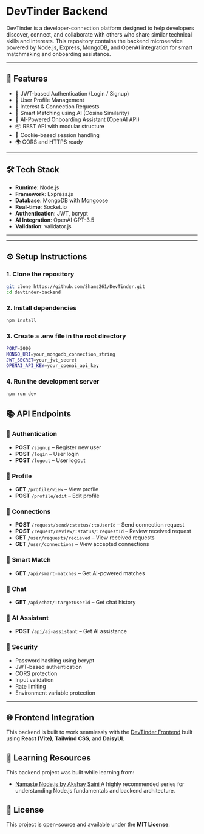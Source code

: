 # DevTinder Backend

DevTinder is a developer-connection platform designed to help developers discover, connect, and collaborate with others who share similar technical skills and interests. This repository contains the backend microservice powered by Node.js, Express, MongoDB, and OpenAI integration for smart matchmaking and onboarding assistance.

---

## 🚀 Features

- 🔐 JWT-based Authentication (Login / Signup)
- 👤 User Profile Management
- 🤝 Interest & Connection Requests
- 🧠 Smart Matching using AI (Cosine Similarity)
- 💬 AI-Powered Onboarding Assistant (OpenAI API)
- 📦 REST API with modular structure
- 🍪 Cookie-based session handling
- 🌍 CORS and HTTPS ready

---

## 🛠️ Tech Stack

- **Runtime**: Node.js
- **Framework**: Express.js
- **Database**: MongoDB with Mongoose
- **Real-time**: Socket.io
- **Authentication**: JWT, bcrypt
- **AI Integration**: OpenAI GPT-3.5
- **Validation**: validator.js

---

---

## ⚙️ Setup Instructions

### 1. Clone the repository

```bash
git clone https://github.com/Shams261/DevTinder.git
cd devtinder-backend
```

### 2. Install dependencies
```bash
npm install
```

### 3. Create a .env file in the root directory

```bash
PORT=3000
MONGO_URI=your_mongodb_connection_string
JWT_SECRET=your_jwt_secret
OPENAI_API_KEY=your_openai_api_key
```

### 4. Run the development server

```bash
npm run dev
```
## 📚 API Endpoints

### 🔐 Authentication

- **POST** `/signup` – Register new user  
- **POST** `/login` – User login  
- **POST** `/logout` – User logout  

### 👤 Profile

- **GET** `/profile/view` – View profile  
- **POST** `/profile/edit` – Edit profile  

### 🤝 Connections

- **POST** `/request/send/:status/:toUserId` – Send connection request  
- **POST** `/request/review/:status/:requestId` – Review received request  
- **GET** `/user/requests/recieved` – View received requests  
- **GET** `/user/connections` – View accepted connections  

### 🧠 Smart Match

- **GET** `/api/smart-matches` – Get AI-powered matches  

### 💬 Chat

- **GET** `/api/chat/:targetUserId` – Get chat history  

### 🤖 AI Assistant

- **POST** `/api/ai-assistant` – Get AI assistance

### 🔐 Security

- Password hashing using bcrypt
- JWT-based authentication
- CORS protection
- Input validation
- Rate limiting
- Environment variable protection

---

## 🌐 Frontend Integration

This backend is built to work seamlessly with the [DevTinder Frontend](https://github.com/Shams261/DevTinder-frontend) built using **React (Vite)**, **Tailwind CSS**, and **DaisyUI**.

## 📘 Learning Resources

This backend project was built while learning from:

- [Namaste Node.js by Akshay Saini ](https://namastedev.com/learn/namaste-node)
A highly recommended series for understanding Node.js fundamentals and backend architecture.

## 📜 License
This project is open-source and available under the **MIT License**.
